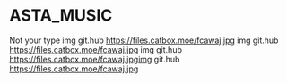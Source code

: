 # ASTA_MUSIC
Not your type
img git.hub https://files.catbox.moe/fcawaj.jpg
img git.hub https://files.catbox.moe/fcawaj.jpg
img git.hub https://files.catbox.moe/fcawaj.jpgimg git.hub https://files.catbox.moe/fcawaj.jpg
